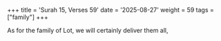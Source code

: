 +++
title = 'Surah 15, Verses 59'
date = '2025-08-27'
weight = 59
tags = ["family"]
+++

As for the family of Lot, we will certainly deliver them all,